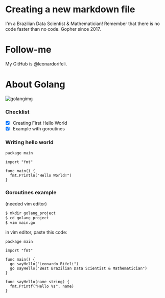 # Creating a new markdown file

I'm a Brazilian Data Scientist & Mathematician! Remember that there is no code faster than no code. Gopher since 2017.

# Follow-me

My GitHub is @leonardorifeli.

# About Golang

![golangimg](https://dkrn4sk0rn31v.cloudfront.net/uploads/2022/10/o-que-e-e-como-comecar-com-golang.jpg "Golang")

### Checklist

- [x] Creating First Hello World
- [x] Example with goroutines

### Writing hello world

```golang
package main

import "fmt"

func main() {
  fmt.Println("Hello World!")
}
```

### Goroutines example

(needed vim editor)

```bash
$ mkdir golang_project
$ cd golang_project
$ vim main.go
```

in vim editor, paste this code:

```golang
package main

import "fmt"

func main() {
  go sayHello("Leonardo Rifeli")
  go sayHello("Best Brazilian Data Scientist & Mathematician")
}

func sayHello(name string) {
  fmt.Printf("Hello %s", name)
}
```
